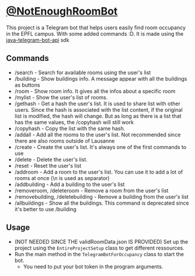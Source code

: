 # [@NotEnoughRoomBot](https://t.me/NotEnoughRoomBot)

This project is a Telegram bot that helps users easily find room occupancy in the EPFL campus. 
With some added commands :D. 
It is made using the [java-telegram-bot-api](https://github.com/pengrad/java-telegram-bot-api) sdk

## Commands

- /search - Search for available rooms using the user's list
- /building - Show buildings info. A message appear with all the buildings as buttons
- /room - Show room info. It gives all the infos about a specific room
- /mylist - Show the user's list of rooms.
- /gethash - Get a hash the user's list. It is used to share list with other users. Since the hash is associated with 
 the list content, if the original list is modified, the hash will change. But as long as there is a list that 
  has the same values, the /copyhash will still work
- /copyhash - Copy the list with the same hash.
- /addall - Add all the rooms to the user's list. Not recommended since there are also rooms outside of Lausanne
- /create - Create the user's list. It's always one of the first commands to use
- /delete - Delete the user's list.
- /reset - Reset the user's list
- /addroom - Add a room to the user's list. You can use it to add a lot of rooms at once (\n is used as separator)
- /addbuilding - Add a building to the user's list
- /removeroom, /deleteroom - Remove a room from the user's list
- /removebuilding, /deletebuilding - Remove a building from the user's list
- /allbuildings - Show all the buildings. This command is deprecated since it's better to use /building

## Usage

- (NOT NEEDED SINCE THE validRoomData.json IS PROVIDED) Set up the project using the `EntireProjectSetup` class to get different ressources.
- Run the main method in the `TelegramBotForOccupancy` class to start the bot.
  - You need to put your bot token in the program arguments.